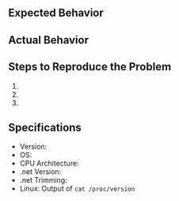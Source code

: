 ## Expected Behavior


## Actual Behavior


## Steps to Reproduce the Problem

  1.
  1.
  1.

## Specifications

  - Version:
  - OS:
  - CPU Architecture:
  - .net Version:
  - .net Trimming:
  - Linux: Output of `cat /proc/version`